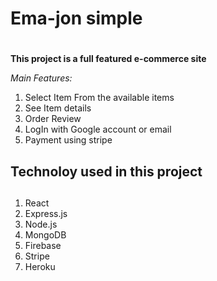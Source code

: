 # Ema-jon simple <h1>
**This project is a full featured e-commerce site**

*Main Features:*
1. Select Item From the available items 
1. See Item details 
1. Order Review 
1. LogIn with Google account or email 
1. Payment using stripe

## Technoloy used in this project <h2>
  1. React
  1. Express.js
  1. Node.js
  1. MongoDB
  1. Firebase
  1. Stripe
  1. Heroku

